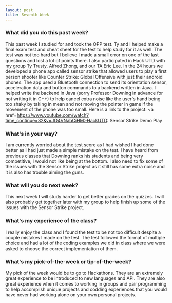 ```yaml
---
layout: post
title: Seventh Week
---
```

### What did you do this past week?
  This past week I studied for and took the OPP test. Ty and I helped make a final exam test and cheat sheet for the test to help study for it as well. The test was not too hard but I believe I made a small error on one of the last questions and lost a lot of points there. I also participated in Hack UTD with my group Ty Trusty, Alfred Zhong, and our TA Eric Lee. In the 24 hours we developed a phone app called sensor strike that allowed users to play a first person shooter like Counter Strike: Global Offensive with just their android phones. The app used a Bluetooth connection to send its orientation sensor, acceleration data and button commands to a backend written in Java. I helped write the backend in Java (sorry Professor Downing in advance for not writing it in C++) to help cancel extra noise like the user's hand being too shaky by taking in mean and not moving the pointer in game if the movement of the phone was too small. Here is a link to the project: <a href=https://www.youtube.com/watch?time_continue=32&v=JO4VNabCiHM>HackUTD: Sensor Strike Demo Play</a>

### What's in your way?
   I am currently worried about the test score as I had wished I had done better as I had just made a simple mistake on the test. I have heard from previous classes that Downing ranks his students and being very competitive, I would not like being at the bottom. I also need to fix some of the issues with the Sensor Strike project as it still has some extra noise and it is also has trouble aiming the guns.
   
### What will you do next week?
   This next week I will study harder to get better grades on the quizzes. I will also probably get together later with my group to help finish up some of the issues with the Sensor Strike project.

### What's my experience of the class?
   I really enjoy the class and I found the test to be not too difficult despite a couple mistakes I made on the test. The test followed the format of multiple choice and had a lot of the coding examples we did in class where we were asked to choose the correct implementation of them.

### What's my pick-of-the-week or tip-of-the-week?
   My pick of the week would be to go to Hackathons. They are an extremely great experience to be introduced to new languages and API. They are also great experience when it comes to working in groups and pair programming to help accomplish unique projects and codding experiences that you would have never had working alone on your own personal projects.
